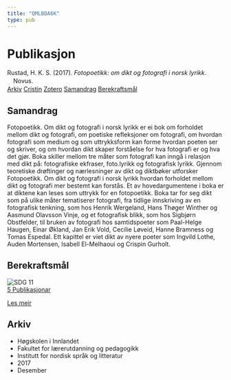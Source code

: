 ```yaml
---
title: "QMLBDA6K"
type: pub
---
```

<h1>Publikasjon</h1>
<article id="csl-bib-container-QMLBDA6K" class="csl-bib-container">
  <div class="csl-bib-body" style="line-height: 1.35; padding-left: 1em; text-indent:-1em;">
  <div class="csl-entry">Rustad, H. K. S. (2017). <i>Fotopoetikk: om dikt og fotografi i norsk lyrikk</i>. Novus.</div>
</div>
  <div class="csl-bib-buttons">
    <a href="#taxonomy-article-QMLBDA6K" class="csl-bib-button">Arkiv</a>
    <a href="https://app.cristin.no/results/show.jsf?id=1527774" alt="Cristin URL" class="csl-bib-button">Cristin</a>
    <a href="http://zotero.org/groups/5402882/items/QMLBDA6K" alt="Zotero URL" class="csl-bib-button">Zotero</a>
    <a href="#abstract-article-QMLBDA6K" class="csl-bib-button">Samandrag</a>
    <a href="#sdg-article-QMLBDA6K" class="csl-bib-button">Berekraftsmål</a>
  </div>
  <div id="csl-bib-meta-container-QMLBDA6K"></div>
</article>
<div id="csl-bib-meta-QMLBDA6K" class="csl-bib-meta">
  <article id="abstract-article-QMLBDA6K" class="abstract-article">
    <h1>Samandrag</h1>
    Fotopoetikk. Om dikt og fotografi i norsk lyrikk er ei bok om forholdet mellom dikt og fotografi, om poetiske refleksjoner om fotografi, om hvordan fotografi som medium og som uttrykksform kan forme hvordan poeten ser og skriver, og om hvordan dikt skaper forståelse for hva fotografi er og hva det gjør. Boka skiller mellom tre måter som fotografi kan inngå i relasjon med dikt på: fotografiske ekfraser, foto.lyrikk og fotografisk lyrikk. Gjennom teoretiske drøftinger og nærlesninger av dikt og diktbøker utforsker Fotopoetikk. Om dikt og fotografi i norsk lyrikk hvordan forholdet mellom dikt og fotografi mer bestemt kan forstås. Et av hovedargumentene i boka er at diktene kan leses som uttrykk for en fotopoetikk. Boka tar for seg dikt som på ulike måter tematiserer fotografi, fra tidlige innskriving av en fotografisk tenkning, som hos Henrik Wergeland, Hans Thøger Winther og Aasmund Olavsson Vinje, og et fotografisk blikk, som hos Sigbjørn Obstfelder, til bruken av fotografi hos samtidspoeter som Paal-Helge Haugen, Einar Økland, Jan Erik Vold, Cecilie Løveid, Hanne Bramness og Tomas Espedal. Ett kapittel er viet dikt av nyere poeter som Ingvild Lothe, Auden Mortensen, Isabell El-Melhaoui og Crispin Gurholt.
  </article>
  <article id="sdg-article-QMLBDA6K" class="sdg-article">
    <h1>Berekraftsmål</h1>
    <div class="sdg-container"><div id="sdg11" class="sdg"> <img src="{{< params subfolder >}}images/sdg/sdg11_no.png" class="image" alt="SDG 11"> <div class="sdg-overlay"> <a href="{{< params subfolder >}}no/archive/?sdg=11#archive" class="sdg-publication-count"><span>5</span> Publikasjonar</a> <p><a href="NA" class="sdg-read-more">Les meir</a></p> </div> </div></div>
  </article>
  <article id="taxonomy-article-QMLBDA6K" class="taxonomy-article">
    <h1>Arkiv</h1>
    <ul>
      <li>Høgskolen i Innlandet</li>
      <li>Fakultet for lærerutdanning og pedagogikk</li>
      <li>Institutt for nordisk språk og litteratur</li>
      <li>2017</li>
      <li>Desember</li>
    </ul>
  </article>
</div>
